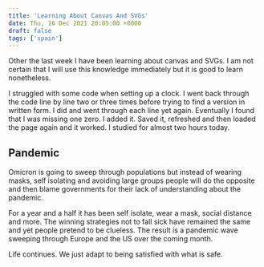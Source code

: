 ```yaml
---
title: 'Learning About Canvas And SVGs'
date: Thu, 16 Dec 2021 20:05:00 +0000
draft: false
tags: ['spain']
---
```


Other the last week I have been learning about canvas and SVGs. I am not certain that I will use this knowledge immediately but it is good to learn nonetheless.

I struggled with some code when setting up a clock. I went back through the code line by line two or three times before trying to find a version in written form. I did and went through each line yet again. Eventually I found that I was missing one zero. I added it. Saved it, refreshed and then loaded the page again and it worked. I studied for almost two hours today.

Pandemic
--------

Omicron is going to sweep through populations but instead of wearing masks, self isolating and avoiding large groups people will do the opposite and then blame governments for their lack of understanding about the pandemic.

For a year and a half it has been self isolate, wear a mask, social distance and more. The winning strategies not to fall sick have remained the same and yet people pretend to be clueless. The result is a pandemic wave sweeping through Europe and the US over the coming month.

Life continues. We just adapt to being satisfied with what is safe.